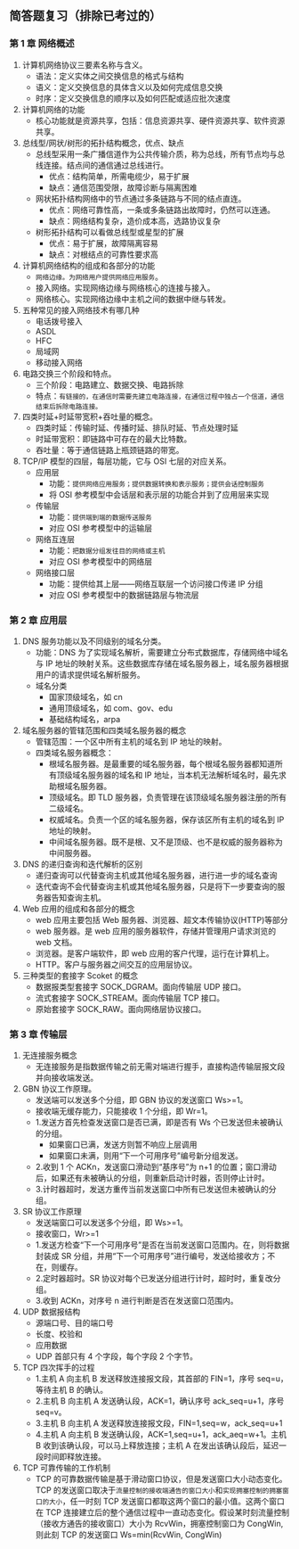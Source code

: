 ## 简答题复习（排除已考过的）

### 第 1 章 网络概述

1. 计算机网络协议三要素名称与含义。
   - 语法：定义实体之间交换信息的格式与结构
   - 语义：定义交换信息的具体含义以及如何完成信息交换
   - 时序：定义交换信息的顺序以及如何匹配或适应批次速度
2. 计算机网络的功能
   - 核心功能就是资源共享，包括：信息资源共享、硬件资源共享、软件资源共享。
3. 总线型/网状/树形的拓扑结构概念，优点、缺点
   - 总线型采用一条广播信道作为公共传输介质，称为总线，所有节点均与总线连接。结点间的通信通过总线进行。
     - 优点：结构简单，所需电缆少，易于扩展
     - 缺点：通信范围受限，故障诊断与隔离困难
   - 网状拓扑结构网络中的节点通过多条链路与不同的结点直连。
     - 优点：网络可靠性高，一条或多条链路出故障时，仍然可以连通。
     - 缺点：网络结构复杂，造价成本高，选路协议复杂
   - 树形拓扑结构可以看做总线型或星型的扩展
     - 优点：易于扩展，故障隔离容易
     - 缺点：对根结点的可靠性要求高
4. 计算机网络结构的组成和各部分的功能
   - `网络边缘。为网络用户提供网络应用服务`。
   - 接入网络。实现网络边缘与网络核心的连接与接入。
   - 网络核心。实现网络边缘中主机之间的数据中继与转发。
5. 五种常见的接入网络技术有哪几种
   - 电话拨号接入
   - ASDL
   - HFC
   - 局域网
   - 移动接入网络
6. 电路交换三个阶段和特点。
   - 三个阶段：电路建立、数据交换、电路拆除
   - 特点：`有链接的，在通信时需要先建立电路连接，在通信过程中独占一个信道，通信结束后拆除电路连接。`
7. 四类时延+时延带宽积+吞吐量的概念。
   - 四类时延：传输时延、传播时延、排队时延、节点处理时延
   - 时延带宽积：即链路中可存在的最大比特数。
   - 吞吐量：等于通信链路上瓶颈链路的带宽。
8. TCP/IP 模型的四层，每层功能，它与 OSI 七层的对应关系。
   - 应用层
     - 功能：`提供网络应用服务；提供数据转换和表示服务；提供会话控制服务`
     - 将 OSI 参考模型中会话层和表示层的功能合并到了应用层来实现
   - 传输层
     - 功能：`提供端到端的数据传送服务`
     - 对应 OSI 参考模型中的运输层
   - 网络互连层
     - 功能：`把数据分组发往目的网络或主机`
     - 对应 OSI 参考模型中的网络层
   - 网络接口层
     - 功能：提供给其上层——网络互联层一个访问接口传递 IP 分组
     - 对应 OSI 参考模型中的数据链路层与物流层

### 第 2 章 应用层

1. DNS 服务功能以及不同级别的域名分类。
   - 功能：DNS 为了实现域名解析，需要建立分布式数据库，存储网络中域名与 IP 地址的映射关系。这些数据库存储在域名服务器上，域名服务器根据用户的请求提供域名解析服务。
   - 域名分类
     - 国家顶级域名，如 cn
     - 通用顶级域名，如 com、gov、edu
     - 基础结构域名，arpa
2. 域名服务器的管辖范围和四类域名服务器的概念
   - 管辖范围：一个区中所有主机的域名到 IP 地址的映射。
   - 四类域名服务器概念：
     - 根域名服务器。是最重要的域名服务器，每个根域名服务器都知道所有顶级域名服务器的域名和 IP 地址，当本机无法解析域名时，最先求助根域名服务器。
     - 顶级域名。即 TLD 服务器，负责管理在该顶级域名服务器注册的所有二级域名。
     - 权威域名。负责一个区的域名服务器，保存该区所有主机的域名到 IP 地址的映射。
     - 中间域名服务器。既不是根、又不是顶级、也不是权威的服务器称为中间服务器。
3. DNS 的递归查询和迭代解析的区别
   - 递归查询可以代替查询主机或其他域名服务器，进行进一步的域名查询
   - 迭代查询不会代替查询主机或其他域名服务器，只是将下一步要查询的服务器告知查询主机。
4. Web 应用的组成和各部分的概念
   - web 应用主要包括 Web 服务器、浏览器、超文本传输协议(HTTP)等部分
   - web 服务器。是 web 应用的服务器软件，存储并管理用户请求浏览的 web 文档。
   - 浏览器。是客户端软件，即 web 应用的客户代理，运行在计算机上。
   - HTTP。客户与服务器之间交互的应用层协议。
5. 三种类型的套接字 Scoket 的概念
   - 数据报类型套接字 SOCK_DGRAM。面向传输层 UDP 接口。
   - 流式套接字 SOCK_STREAM。面向传输层 TCP 接口。
   - 原始套接字 SOCK_RAW。面向网络层协议接口。

### 第 3 章 传输层

1. 无连接服务概念
   - 无连接服务是指数据传输之前无需对端进行握手，直接构造传输层报文段并向接收端发送。
2. GBN 协议工作原理。
   - 发送端可以发送多个分组，即 GBN 协议的发送窗口 Ws>=1。
   - 接收端无缓存能力，只能接收 1 个分组，即 Wr=1。
   - 1.发送方首先检查发送窗口是否已满，即是否有 Ws 个已发送但未被确认的分组。
     - 如果窗口已满，发送方则暂不响应上层调用
     - 如果窗口未满，则用“下一个可用序号”编号新分组发送。
   - 2.收到 1 个 ACKn，发送窗口滑动到“基序号”为 n+1 的位置；窗口滑动后，如果还有未被确认的分组，则重新启动计时器，否则停止计时。
   - 3.计时器超时，发送方重传当前发送窗口中所有已发送但未被确认的分组。
3. SR 协议工作原理
   - 发送端窗口可以发送多个分组，即 Ws>=1。
   - 接收窗口，Wr>=1
   - 1.发送方检查“下一个可用序号”是否在当前发送窗口范围内。在，则将数据封装成 SR 分组，并用“下一个可用序号”进行编号，发送给接收方；不在，则缓存。
   - 2.定时器超时。SR 协议对每个已发送分组进行计时，超时时，重复改分组。
   - 3.收到 ACKn，对序号 n 进行判断是否在发送窗口范围内。
4. UDP 数据报结构
   - 源端口号、目的端口号
   - 长度、校验和
   - 应用数据
   - UDP 首部只有 4 个字段，每个字段 2 个字节。
5. TCP 四次挥手的过程
   - 1.主机 A 向主机 B 发送释放连接报文段，其首部的 FIN=1，序号 seq=u，等待主机 B 的确认。
   - 2.主机 B 向主机 A 发送确认段，ACK=1，确认序号 ack_seq=u+1，序号 seq=v。
   - 3.主机 B 向主机 A 发送释放连接报文段，FIN=1,seq=w，ack_seq=u+1
   - 4.主机 A 向主机 B 发送确认段，ACK=1,seq=u+1，ack_aeq=w+1。主机 B 收到该确认段，可以马上释放连接；主机 A 在发出该确认段后，延迟一段时间即释放连接。
6. TCP 可靠传输的工作机制
   - TCP 的可靠数据传输是基于滑动窗口协议，但是发送窗口大小动态变化。TCP 的发送窗口取决于`流量控制的接收端通告的窗口大小`和`实现拥塞控制的拥塞窗口的大小`，任一时刻 TCP 发送窗口都取这两个窗口的最小值。这两个窗口在 TCP 连接建立后的整个通信过程中一直动态变化。假设某时刻流量控制（接收方通告的接收窗口）大小为 RcvWin，拥塞控制窗口为 CongWin,则此刻 TCP 的发送窗口 Ws=min(RcvWin, CongWin)
